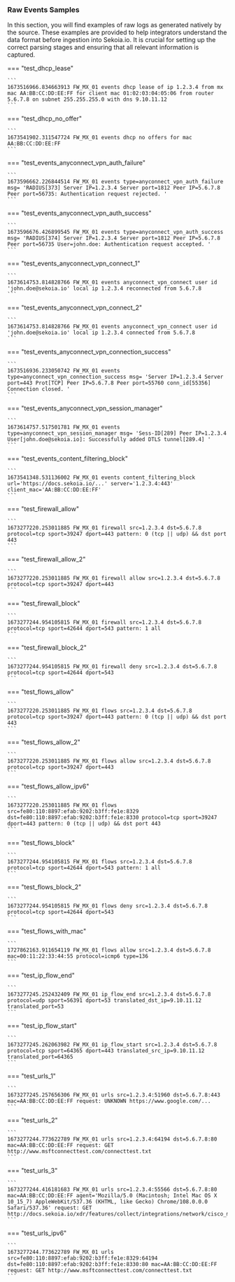 
### Raw Events Samples

In this section, you will find examples of raw logs as generated natively by the source. These examples are provided to help integrators understand the data format before ingestion into Sekoia.io. It is crucial for setting up the correct parsing stages and ensuring that all relevant information is captured.


=== "test_dhcp_lease"

    ```
	1673516966.834663913 FW_MX_01 events dhcp lease of ip 1.2.3.4 from mx mac AA:BB:CC:DD:EE:FF for client mac 01:02:03:04:05:06 from router 5.6.7.8 on subnet 255.255.255.0 with dns 9.10.11.12
    ```



=== "test_dhcp_no_offer"

    ```
	1673541902.311547724 FW_MX_01 events dhcp no offers for mac AA:BB:CC:DD:EE:FF
    ```



=== "test_events_anyconnect_vpn_auth_failure"

    ```
	1673596662.226844514 FW_MX_01 events type=anyconnect_vpn_auth_failure msg= 'RADIUS[373] Server IP=1.2.3.4 Server port=1812 Peer IP=5.6.7.8 Peer port=56735: Authentication request rejected. '
    ```



=== "test_events_anyconnect_vpn_auth_success"

    ```
	1673596676.426899545 FW_MX_01 events type=anyconnect_vpn_auth_success msg= 'RADIUS[374] Server IP=1.2.3.4 Server port=1812 Peer IP=5.6.7.8 Peer port=56735 User=john.doe: Authentication request accepted. '
    ```



=== "test_events_anyconnect_vpn_connect_1"

    ```
	1673614753.814828766 FW_MX_01 events anyconnect_vpn_connect user id 'john.doe@sekoia.io' local ip 1.2.3.4 reconnected from 5.6.7.8
    ```



=== "test_events_anyconnect_vpn_connect_2"

    ```
	1673614753.814828766 FW_MX_01 events anyconnect_vpn_connect user id 'john.doe@sekoia.io' local ip 1.2.3.4 connected from 5.6.7.8
    ```



=== "test_events_anyconnect_vpn_connection_success"

    ```
	1673516936.233050742 FW_MX_01 events type=anyconnect_vpn_connection_success msg= 'Server IP=1.2.3.4 Server port=443 Prot[TCP] Peer IP=5.6.7.8 Peer port=55760 conn_id[55356] Connection closed. '
    ```



=== "test_events_anyconnect_vpn_session_manager"

    ```
	1673614757.517501781 FW_MX_01 events type=anyconnect_vpn_session_manager msg= 'Sess-ID[289] Peer IP=1.2.3.4 User[john.doe@sekoia.io]: Successfully added DTLS tunnel[289.4] '
    ```



=== "test_events_content_filtering_block"

    ```
	1673541348.531136002 FW_MX_01 events content_filtering_block url='https://docs.sekoia.io/...' server='1.2.3.4:443' client_mac='AA:BB:CC:DD:EE:FF'
    ```



=== "test_firewall_allow"

    ```
	1673277220.253011885 FW_MX_01 firewall src=1.2.3.4 dst=5.6.7.8 protocol=tcp sport=39247 dport=443 pattern: 0 (tcp || udp) && dst port 443
    ```



=== "test_firewall_allow_2"

    ```
	1673277220.253011885 FW_MX_01 firewall allow src=1.2.3.4 dst=5.6.7.8 protocol=tcp sport=39247 dport=443
    ```



=== "test_firewall_block"

    ```
	1673277244.954105815 FW_MX_01 firewall src=1.2.3.4 dst=5.6.7.8 protocol=tcp sport=42644 dport=543 pattern: 1 all
    ```



=== "test_firewall_block_2"

    ```
	1673277244.954105815 FW_MX_01 firewall deny src=1.2.3.4 dst=5.6.7.8 protocol=tcp sport=42644 dport=543
    ```



=== "test_flows_allow"

    ```
	1673277220.253011885 FW_MX_01 flows src=1.2.3.4 dst=5.6.7.8 protocol=tcp sport=39247 dport=443 pattern: 0 (tcp || udp) && dst port 443
    ```



=== "test_flows_allow_2"

    ```
	1673277220.253011885 FW_MX_01 flows allow src=1.2.3.4 dst=5.6.7.8 protocol=tcp sport=39247 dport=443
    ```



=== "test_flows_allow_ipv6"

    ```
	1673277220.253011885 FW_MX_01 flows src=fe80:110:8897:efab:9202:b3ff:fe1e:8329 dst=fe80:110:8897:efab:9202:b3ff:fe1e:8330 protocol=tcp sport=39247 dport=443 pattern: 0 (tcp || udp) && dst port 443
    ```



=== "test_flows_block"

    ```
	1673277244.954105815 FW_MX_01 flows src=1.2.3.4 dst=5.6.7.8 protocol=tcp sport=42644 dport=543 pattern: 1 all
    ```



=== "test_flows_block_2"

    ```
	1673277244.954105815 FW_MX_01 flows deny src=1.2.3.4 dst=5.6.7.8 protocol=tcp sport=42644 dport=543
    ```



=== "test_flows_with_mac"

    ```
	1727862163.911654119 FW_MX_01 flows allow src=1.2.3.4 dst=5.6.7.8 mac=00:11:22:33:44:55 protocol=icmp6 type=136
    ```



=== "test_ip_flow_end"

    ```
	1673277245.252432409 FW_MX_01 ip_flow_end src=1.2.3.4 dst=5.6.7.8 protocol=udp sport=56391 dport=53 translated_dst_ip=9.10.11.12 translated_port=53
    ```



=== "test_ip_flow_start"

    ```
	1673277245.262063982 FW_MX_01 ip_flow_start src=1.2.3.4 dst=5.6.7.8 protocol=tcp sport=64365 dport=443 translated_src_ip=9.10.11.12 translated_port=64365
    ```



=== "test_urls_1"

    ```
	1673277245.257656306 FW_MX_01 urls src=1.2.3.4:51960 dst=5.6.7.8:443 mac=AA:BB:CC:DD:EE:FF request: UNKNOWN https://www.google.com/...
    ```



=== "test_urls_2"

    ```
	1673277244.773622789 FW_MX_01 urls src=1.2.3.4:64194 dst=5.6.7.8:80 mac=AA:BB:CC:DD:EE:FF request: GET http://www.msftconnecttest.com/connecttest.txt
    ```



=== "test_urls_3"

    ```
	1673277244.416181683 FW_MX_01 urls src=1.2.3.4:55566 dst=5.6.7.8:80 mac=AA:BB:CC:DD:EE:FF agent='Mozilla/5.0 (Macintosh; Intel Mac OS X 10_15_7) AppleWebKit/537.36 (KHTML, like Gecko) Chrome/108.0.0.0 Safari/537.36' request: GET http://docs.sekoia.io/xdr/features/collect/integrations/network/cisco_meraki/
    ```



=== "test_urls_ipv6"

    ```
	1673277244.773622789 FW_MX_01 urls src=fe80:110:8897:efab:9202:b3ff:fe1e:8329:64194 dst=fe80:110:8897:efab:9202:b3ff:fe1e:8330:80 mac=AA:BB:CC:DD:EE:FF request: GET http://www.msftconnecttest.com/connecttest.txt
    ```



